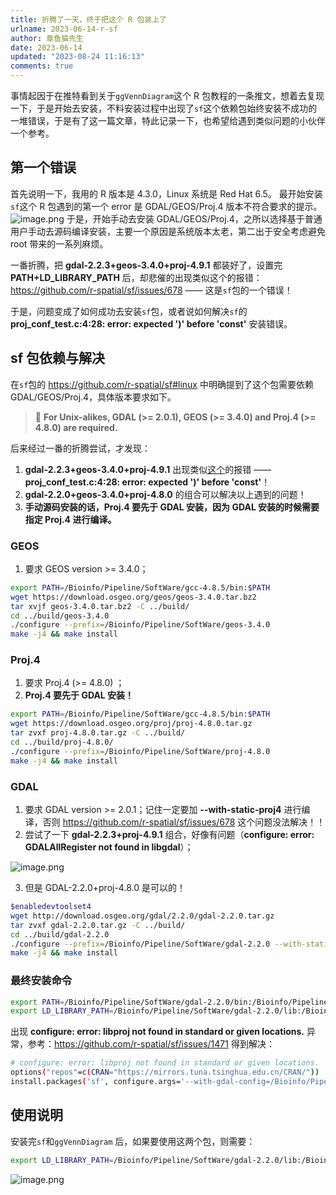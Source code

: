 ```yaml
---
title: 折腾了一天，终于把这个 R 包装上了
urlname: 2023-06-14-r-sf
author: 章鱼猫先生
date: 2023-06-14
updated: "2023-08-24 11:16:13"
comments: true
---
```


事情起因于在推特看到关于`ggVennDiagram`这个 R 包教程的一条推文，想着去复现一下，于是开始去安装，不料安装过程中出现了`sf`这个依赖包始终安装不成功的一堆错误，于是有了这一篇文章，特此记录一下，也希望给遇到类似问题的小伙伴一个参考。

## 第一个错误

首先说明一下，我用的 R 版本是 4.3.0，Linux 系统是 Red Hat 6.5。
最开始安装`sf`这个 R 包遇到的第一个 error 是 GDAL/GEOS/Proj.4 版本不符合要求的提示。
![image.png](https://shub-1251708715.cos.ap-guangzhou.myqcloud.com/elog-cookbook-img/FtlKgbSLps692sB0pokkqd6pQBm4.png)
于是，开始手动去安装 GDAL/GEOS/Proj.4，之所以选择基于普通用户手动去源码编译安装，主要一个原因是系统版本太老，第二出于安全考虑避免 root 带来的一系列麻烦。

一番折腾，把 **gdal-2.2.3+geos-3.4.0+proj-4.9.1** 都装好了，设置完 **PATH+LD_LIBRARY_PATH** 后，却悲催的出现类似这个的报错：<https://github.com/r-spatial/sf/issues/678> —— 这是`sf`包的一个错误！

于是，问题变成了如何成功去安装`sf`包，或者说如何解决`sf`的 **proj_conf_test.c:4:28: error: expected ')' before 'const'** 安装错误。

## sf 包依赖与解决

在`sf`包的 <https://github.com/r-spatial/sf#linux> 中明确提到了这个包需要依赖 GDAL/GEOS/Proj.4，具体版本要求如下。

> 📢 **For Unix-alikes, GDAL (>= 2.0.1), GEOS (>= 3.4.0) and Proj.4 (>= 4.8.0) are required.**

后来经过一番的折腾尝试，才发现：

1. **gdal-2.2.3+geos-3.4.0+proj-4.9.1** 出现类似[这个](https://github.com/r-spatial/sf/issues/678)的报错 —— **proj_conf_test.c:4:28: error: expected ')' before 'const'**！
2. **gdal-2.2.0+geos-3.4.0+proj-4.8.0** 的组合可以解决以上遇到的问题！
3. **手动源码安装的话，Proj.4 要先于 GDAL 安装，因为 GDAL 安装的时候需要指定 Proj.4 进行编译。**

### GEOS

1. 要求 GEOS version >= 3.4.0；

```bash
export PATH=/Bioinfo/Pipeline/SoftWare/gcc-4.8.5/bin:$PATH
wget https://download.osgeo.org/geos/geos-3.4.0.tar.bz2
tar xvjf geos-3.4.0.tar.bz2 -C ../build/
cd ../build/geos-3.4.0
./configure --prefix=/Bioinfo/Pipeline/SoftWare/geos-3.4.0
make -j4 && make install
```

### Proj.4

1. 要求 Proj.4 (>= 4.8.0) ；
2. **Proj.4 要先于 GDAL 安装！**

```bash
export PATH=/Bioinfo/Pipeline/SoftWare/gcc-4.8.5/bin:$PATH
wget https://download.osgeo.org/proj/proj-4.8.0.tar.gz
tar zvxf proj-4.8.0.tar.gz -C ../build/
cd ../build/proj-4.8.0/
./configure --prefix=/Bioinfo/Pipeline/SoftWare/proj-4.8.0
make -j4 && make install
```

### GDAL

1. 要求 GDAL version >= 2.0.1；记住一定要加 **--with-static-proj4** 进行编译，否则 <https://github.com/r-spatial/sf/issues/678> 这个问题没法解决！！
2. 尝试了一下 **gdal-2.2.3+proj-4.9.1** 组合，好像有问题（**configure: error: GDALAllRegister not found in libgdal**）；

![image.png](https://shub-1251708715.cos.ap-guangzhou.myqcloud.com/elog-cookbook-img/FlfgB4IbTnfSdtgFBbXwTw9Upwms.png)

3.  但是 GDAL-2.2.0+proj-4.8.0 是可以的！

```bash
$enabledevtoolset4
wget http://download.osgeo.org/gdal/2.2.0/gdal-2.2.0.tar.gz
tar zvxf gdal-2.2.0.tar.gz -C ../build/
cd ../build/gdal-2.2.0
./configure --prefix=/Bioinfo/Pipeline/SoftWare/gdal-2.2.0 --with-static-proj4=/Bioinfo/Pipeline/SoftWare/proj-4.8.0/
make -j4 && make install
```

### 最终安装命令

```bash
export PATH=/Bioinfo/Pipeline/SoftWare/gdal-2.2.0/bin:/Bioinfo/Pipeline/SoftWare/geos-3.4.0/bin:/Bioinfo/Pipeline/SoftWare/proj-4.8.0/bin:$PATH
export LD_LIBRARY_PATH=/Bioinfo/Pipeline/SoftWare/gdal-2.2.0/lib:/Bioinfo/Pipeline/SoftWare/geos-3.4.0/lib:/Bioinfo/Pipeline/SoftWare/proj-4.8.0/lib:$LD_LIBRARY_PATH
```

出现 **configure: error: libproj not found in standard or given locations.** 异常，参考：<https://github.com/r-spatial/sf/issues/1471> 得到解决：

```bash
# configure: error: libproj not found in standard or given locations.
options("repos"=c(CRAN="https://mirrors.tuna.tsinghua.edu.cn/CRAN/"))
install.packages('sf', configure.args='--with-gdal-config=/Bioinfo/Pipeline/SoftWare/gdal-2.2.0/bin/gdal-config --with-geos-config=/Bioinfo/Pipeline/SoftWare/geos-3.4.0/bin/geos-config --with-proj-include=/Bioinfo/Pipeline/SoftWare/proj-4.8.0/include --with-proj-lib=/Bioinfo/Pipeline/SoftWare/proj-4.8.0/lib', configure.vars='GDAL_DATA=/Bioinfo/Pipeline/SoftWare/gdal-2.2.0/share/gdal')
```

## 使用说明

安装完`sf`和`ggVennDiagram` 后，如果要使用这两个包，则需要：

```bash
export LD_LIBRARY_PATH=/Bioinfo/Pipeline/SoftWare/gdal-2.2.0/lib:/Bioinfo/Pipeline/SoftWare/geos-3.4.0/lib:/Bioinfo/Pipeline/SoftWare/proj-4.8.0/lib:$LD_LIBRARY_PATH
```

![image.png](https://shub-1251708715.cos.ap-guangzhou.myqcloud.com/elog-cookbook-img/Fk8F_-rrGUUjSv4dynyiGMZXOteH.png)
